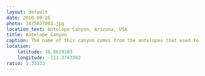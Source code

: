 ```yaml
---
layout: default
date: 2016-09-26
photo: 1475037093.jpg
location_text: Antelope Canyon, Arizona, USA
title: Antelope Canyon
caption: The name of this canyon comes from the antelopes that used to come down there to drink water after the rain.
location:
    latitude: 36.8619103
    longitude: -111.3743302
ratio: 1.33333
---
```

